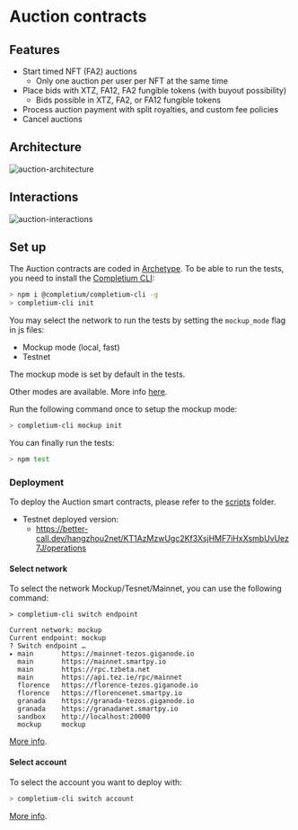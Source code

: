 # Auction contracts

## Features
* Start timed NFT (FA2) auctions
  * Only one auction per user per NFT at the same time
* Place bids with XTZ, FA12, FA2 fungible tokens (with buyout possibility)
  * Bids possible in XTZ, FA2, or FA12 fungible tokens
* Process auction payment with split royalties, and custom fee policies
* Cancel auctions

## Architecture
![auction-architecture](http://plantuml.com/plantuml/png/dPDDJWCn38NtSugvG2_G1Ie7G4B0FZA9PnefFvNjbAAgTwUb7N18f4fi_Jt7xyNoXWL8IWo33S0ylX4adf3C4oIOaSRZC8x7YBBDxZJ6xwAHcuWrsr6soApWQRWz-f8_8OX7Di-KzzujpquUmxcJ5goVcr5C5x02QiPZiU9pukhb20VZ2i65g38U11EVQmsyvf1iSp0Jub0D5Y0nS9rJ9IzYthtJfSadpzkUs4Ao61RI-ZUlaWbch7BSrCRc90HM599bOTVTKDl5TGhiPYWx1u8zGXZplalQZP_XtkF7hs4yU1PLdzNqI_QVhQrM3-qNhBNRkrfjzBwyTLzrD8VmhuxcNeP6r7FN6TLlR0zh_UTmXWqcLsBu0W00)

## Interactions
![auction-interactions](http://plantuml.com/plantuml/png/xLTDQzmm4BtxLuWzPQ4zE4SVIfB27aiWUoYz6AqztehQaj77qlpxQYNBU5KjEwRQGg4-96BcpHlDHvwT9wMfr6Re2zfe8SaRz3r8GXLHxZIPNyoxjnxi8HWthn9EJ1ZbtPkpVvnCjGSMesLd3HifrsJpR1hD17T0wiz907cpzFG8Is2jlEqoO2yfLnr8Cb1kdVuEUZBMa_4ovCjkxr2yqvUEtVCZcNmTVQn_TvSBV-a0nL4ACzhhMk1SaMyS-VZfdA8YPcofXbgC8AajuI6-tNOHC55Kn4sb3epJRuk8ks6HaCJ5MIex6T60KdNmg2B6p5SEZeTEYg6QDk43qQAAysyBu6remmjhBUO7yFEbp5WG-z1U4zTOmu_iq0FPEy21jGNnZryfczjt7TCn5mgz0ajTOhbBJqv7suWJN2FbxRAYLwC3dQk42m8_cTAC7-CqqG17e-ibule8vtedUnI2dQOFmtNSFZ7bOW3n_7rrwV47olGqy7dBFqlyTVzjDgJd4PZFqAlidXKniWHTmDowBc_dxRt_BY52CgnIn7XzasAawrNqoa2j529_cUa2Ti0taaNnYULOcvUt_wO8_1U1G8UM01iWZCue0186SLhvCl67n1fXln2Iwnss-luh6JvHjXcOEe1QGWFib8TFYdTREGCLiMRyUydGbJ9tMyhrVS49Rsg3RxwFumX42RvtIUOOlhBPSoVnzAi747SNbGer6jwcFfHtZ3FrFVIyM2zIwmKgYpWXX2c3A6KKfFnYX12YB2AKLu3oYqzIUFABJdx1kR_O_6sXYSJbC-KDz9d41VdlJmH3QyjYCAw49_l33Fql)
## Set up
The Auction contracts are coded in [Archetype](https://docs.archetype-lang.org/).
To be able to run the tests, you need to install the [Completium CLI](https://completium.com/docs/cli):
```bash
> npm i @completium/completium-cli -g
> completium-cli init
```

You may select the network to run the tests by setting the `mockup_mode` flag in js files:
* Mockup mode (local, fast)
* Testnet

The mockup mode is set by default in the tests.

Other modes are available. More info [here](https://completium.com/docs/cli/network#switch-endpoint).

Run the following command once to setup the mockup mode:
```bash
> completium-cli mockup init
```

You can finally run the tests:
```bash
> npm test
```
### Deployment
To deploy the Auction smart contracts, please refer to the [scripts](../scripts/README.md) folder.
* Testnet deployed version:
  * https://better-call.dev/hangzhou2net/KT1AzMzwUgc2Kf3XsjHMF7iHxXsmbUvUez7J/operations
#### Select network

To select the network Mockup/Tesnet/Mainnet, you can use the following command:

```
> completium-cli switch endpoint

Current network: mockup
Current endpoint: mockup
? Switch endpoint …
▸ main       https://mainnet-tezos.giganode.io
  main       https://mainnet.smartpy.io
  main       https://rpc.tzbeta.net
  main       https://api.tez.ie/rpc/mainnet
  florence   https://florence-tezos.giganode.io
  florence   https://florencenet.smartpy.io
  granada    https://granada-tezos.giganode.io
  granada    https://granadanet.smartpy.io
  sandbox    http://localhost:20000
  mockup     mockup
```

[More info](https://completium.com/docs/cli/network).

#### Select account

To select the account you want to deploy with:
```bash
> completium-cli switch account
```

[More info](https://completium.com/docs/cli/account).
